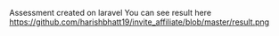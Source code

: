 Assessment created on laravel
You can see result here
https://github.com/harishbhatt19/invite_affiliate/blob/master/result.png
